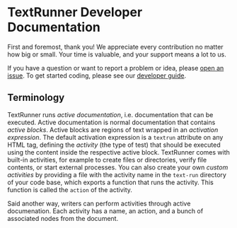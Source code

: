 # TextRunner Developer Documentation

First and foremost, thank you!
We appreciate every contribution no matter how big or small.
Your time is valuable,
and your support means a lot to us.

If you have a question or want to report a problem or idea,
please [open an issue](https://github.com/kevgo/text-runner/issues/new).
To get started coding,
please see our [developer guide](DEVELOPMENT.md).

## Terminology

TextRunner runs _active documentation_, i.e. documentation that can be executed.
Active documentation is normal documentation
that contains _active blocks_.
Active blocks are regions of text wrapped in an _activation expression_.
The default activation expression is a `textrun` attribute on any HTML tag,
defining the _activity_ (the type of test) that should be executed using the content inside the
respective active block.
TextRunner comes with built-in activities,
for example to create files or directories, verify file contents,
or start external processes.
You can also create your own _custom activities_
by providing a file with the activity name in the `text-run` directory
of your code base, which exports a function that runs the activity.
This function is called the `action` of the activity.

Said another way, writers can perform activities through active documenation.
Each activity has a name, an action, and a bunch of associated nodes from the document.
